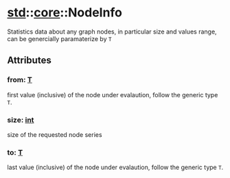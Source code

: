 # [std](/libs/std/)::[core](/libs/std/core/)::NodeInfo

Statistics data about any graph nodes, in particular size and values range, can be genercially paramaterize by `T`

## Attributes

### from:&nbsp;[T](/libs/std/core/type.T.md)
first value (inclusive) of the node under evalaution, follow the generic type `T`.

### size:&nbsp;[int](/libs/std/core/type.int.md)
size of the requested node series

### to:&nbsp;[T](/libs/std/core/type.T.md)
last value (inclusive) of the node under evalaution, follow the generic type `T`.
